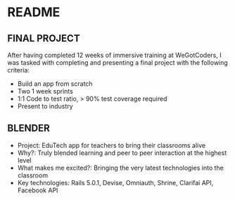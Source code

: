 # README

## FINAL PROJECT

After having completed 12 weeks of immersive training at WeGotCoders, I was tasked with completing and presenting a final project with the following criteria:

* Build an app from scratch
* Two 1 week sprints
* 1:1 Code to test ratio, > 90% test coverage required
* Present to industry

## BLENDER

* Project: EduTech app for teachers to bring their classrooms alive
* Why?: Truly blended learning and peer to peer interaction at the highest level
* What makes me excited?: Bringing the very latest technologies into the classroom
* Key technologies: Rails 5.0.1, Devise, Omniauth, Shrine, Clarifai API, Facebook API
